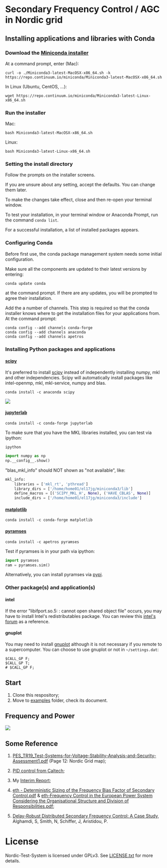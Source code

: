 # Secondary Frequency Control / AGC in Nordic grid

## Installing applications and libraries with Conda
### Download the [Miniconda installer](https://repo.continuum.io/miniconda/)
At a command prompt, enter (Mac):
```terminal
curl -o ./Miniconda3-latest-MacOSX-x86_64.sh -k https://repo.continuum.io/miniconda/Miniconda3-latest-MacOSX-x86_64.sh
```
In Linux (Ubuntu, CentOS, ...):
```terminal
wget https://repo.continuum.io/miniconda/Miniconda3-latest-Linux-x86_64.sh
```

### Run the installer
Mac:
```terminal
bash Miniconda3-latest-MacOSX-x86_64.sh
```
Linux:
```terminal
bash Miniconda3-latest-Linux-x86_64.sh
```

### Setting the install directory
Follow the prompts on the installer screens.

If you are unsure about any setting, accept the defaults. You can change them later.

To make the changes take effect, close and then re-open your terminal window.

To test your installation, in your terminal window or Anaconda Prompt, run the command ```conda list```.

For a successful installation, a list of installed packages appears.

### Configuring Conda
Before first use, the conda package management system needs some initial configuration.

Make sure all the components are updated to their latest versions by entering:
```terminal
conda update conda
```
at the command prompt. If there are any updates, you will be prompted to agree their installation.

Add the a number of channels. This step is required so that the conda installer knows where to get the installation files for your applications from. At the command prompt:
```terminal
conda config --add channels conda-forge
conda config --add channels anaconda
conda config --add channels apetros
```

### Installing Python packages and applications
#### [scipy](https://anaconda.org/anaconda/scipy)
It's preferred to install [scipy](https://anaconda.org/conda-forge/scipy) instead of independently installing numpy, mkl and other independencies. Scipy will automatically install packages like intel-openmp, mkl, mkl-service, numpy and blas.
```terminal
conda install -c anaconda scipy
```
![](https://i.loli.net/2019/07/29/5d3df74fda1a288903.png)
#### [jupyterlab](https://anaconda.org/conda-forge/jupyterlab)
```terminal
conda install -c conda-forge jupyterlab
```
To make sure that you have the MKL libraries installed, you can test via ipython:
```terminal
ipython
```

```python
import numpy as np
np.__config__.show()
```
"blas_mkl_info" should NOT shown as "not available", like:
```python
mkl_info:
    libraries = ['mkl_rt', 'pthread']
    library_dirs = ['/home/home01/el17jg/miniconda3/lib']
    define_macros = [('SCIPY_MKL_H', None), ('HAVE_CBLAS', None)]
    include_dirs = ['/home/home01/el17jg/miniconda3/include']
```

#### [matplotlib](https://anaconda.org/conda-forge/matplotlib)
```terminal
conda install -c conda-forge matplotlib 
```

#### [pyramses](https://pypi.org/project/pyramses/)
```terminal
conda install -c apetros pyramses
```
Test if pyramses is in your path via ipython:
```python
import pyramses
ram = pyramses.sim()
```
Alternatively, you can install pyramses via [pypi](https://pypi.org/project/pyramses/).

### Other package(s) and application(s)
#### intel
If the error "libifport.so.5: : cannot open shared object file" occurs, you may have to install Intel's redistributables package.
You can review this [intel's forum](https://software.intel.com/comment/1942377) as a reference.

#### gnuplot
You may need to install [gnuplot](https://sourceforge.net/projects/gnuplot/files/gnuplot/) although it is not necessary if you remote to a supercomputer.
 You can choose to use gnuplot or not in `~/settings.dat`:
 ```dat
 $CALL_GP F;
 $CALL_GP T;
 # $CALL_GP F;
 ```

## Start
1. Clone this respository;
2. Move to [examples](https://github.com/realgjl/sfcNordic/tree/master/examples) folder, check its document.

## Frequency and Power
![](https://i.loli.net/2019/05/19/5ce09912785a964695.jpg)

## Some Reference
1. [PES_TR19_Test-Systems-for-Voltage-Stability-Analysis-and-Security-Assessment1.pdf](https://github.com/realgjl/Nordic-Test-System/blob/master/reference%20(pdf)/PES_TR19_Test-Systems-for-Voltage-Stability-Analysis-and-Security-Assessment1.pdf) (Page 12: Nordic Grid map);

2. [PID control from Caltech](https://github.com/realgjl/sfcNordic/blob/master/reference%20(pdf)/Caltech%20PID%20Control.pdf);

3. My [Interim Report](https://github.com/realgjl/Nordic-Test-System/blob/master/reference%20(pdf)/interim%20report.pdf);

4. [eth - Deterministic Sizing of the Frequency Bias Factor of Secondary Control.pdf](https://github.com/realgjl/Nordic-Test-System/blob/master/reference%20(pdf)/eth%20-%20Deterministic%20Sizing%20of%20the%20Frequency%20Bias%20Factor%20of%20Secondary%20Control.pdf) & [eth-Frequency Control in the European Power System Considering the Organisational Structure and Division of Responsibilities.pdf](https://github.com/realgjl/Nordic-Test-System/blob/master/reference%20(pdf)/eth-Frequency%20Control%20in%20the%20European%20Power%20System%20Considering%20the%20Organisational%20Structure%20and%20Division%20of%20Responsibilities.pdf);

5. [Delay-Robust Distributed Secondary Frequency Control: A Case Study](http://eprints.whiterose.ac.uk/144279/8/PID5849209.pdf), Alghamdi, S, Smith, N, Schiffer, J, Aristidou, P.

# License

Nordic-Test-System is licensed under GPLv3. See [LICENSE.txt](https://github.com/realgjl/Nordic-Test-System/blob/master/LICENSE.txt) for more details.
